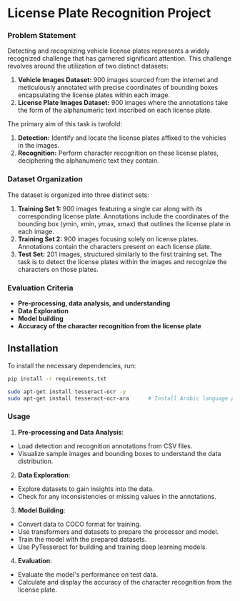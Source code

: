 # License Plate Recognition Project


### Problem Statement
Detecting and recognizing vehicle license plates represents a widely recognized challenge that has garnered significant attention. This challenge revolves around the utilization of two distinct datasets:

1. **Vehicle Images Dataset:** 900 images sourced from the internet and meticulously annotated with precise coordinates of bounding boxes encapsulating the license plates within each image.
2. **License Plate Images Dataset:** 900 images where the annotations take the form of the alphanumeric text inscribed on each license plate.

The primary aim of this task is twofold:
1. **Detection:** Identify and locate the license plates affixed to the vehicles in the images.
2. **Recognition:** Perform character recognition on these license plates, deciphering the alphanumeric text they contain.

### Dataset Organization
The dataset is organized into three distinct sets:
1. **Training Set 1:** 900 images featuring a single car along with its corresponding license plate. Annotations include the coordinates of the bounding box (ymin, xmin, ymax, xmax) that outlines the license plate in each image.
2. **Training Set 2:** 900 images focusing solely on license plates. Annotations contain the characters present on each license plate.
3. **Test Set:** 201 images, structured similarly to the first training set. The task is to detect the license plates within the images and recognize the characters on those plates.

### Evaluation Criteria
- **Pre-processing, data analysis, and understanding**
- **Data Exploration**
- **Model building**
- **Accuracy of the character recognition from the license plate**

## Installation

To install the necessary dependencies, run:

```bash
pip install -r requirements.txt
```

```bash
sudo apt-get install tesseract-ocr -y
sudo apt-get install tesseract-ocr-ara      # Install Arabic language pack
```

### Usage

1. **Pre-processing and Data Analysis**:
  - Load detection and recognition annotations from CSV files.
  - Visualize sample images and bounding boxes to understand the data distribution.
  
2. **Data Exploration**:
  - Explore datasets to gain insights into the data.
  - Check for any inconsistencies or missing values in the annotations.
  
3. **Model Building**:
  - Convert data to COCO format for training.
  - Use transformers and datasets to prepare the processor and model.
  - Train the model with the prepared datasets.
  - Use PyTesseract for building and training deep learning models.
  
4. **Evaluation**:
  - Evaluate the model's performance on test data.
  - Calculate and display the accuracy of the character recognition from the license plate.
